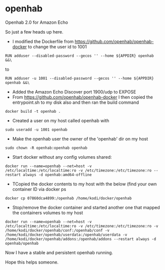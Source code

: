 # openhab
Openhab 2.0 for Amazon Echo

So just a few heads up here.

* I modified the Dockerfile from https://github.com/openhab/openhab-docker to change the user id to 1001
```
RUN adduser --disabled-password --gecos '' --home ${APPDIR} openhab &&\
```
to
```
RUN adduser -u 1001 --disabled-password --gecos '' --home ${APPDIR} openhab &&\
```
* Added the Amazon Echo Discover port 1900/udp to EXPOSE
* From https://github.com/openhab/openhab-docker I then copied the entrypoint.sh to my disk also and then ran the build command
```
docker build -t openhab .
```
* Created a user on my host called openhab with
```
sudo useradd -u 1001 openhab
```
* Make the openhab user the owner of the 'openhab' dir on my host
```
sudo chown -R openhab:openhab openhab
```
* Start docker without any config volumes shared: 
```
docker run --name=openhab --net=host -v /etc/localtime:/etc/localtime:ro -v /etc/timezone:/etc/timezone:ro --restart always -d openhab:amd64-offline
```
* TCopied the docker contents to my host with the below (find your own container ID via docker ps
```
docker cp 07860dca4899:/openhab /home/kodi/docker/openhab
```
* Stop/remove the docker container and started another one that mapped the containers volumes to my host
```
docker run --name=openhab --net=host -v /etc/localtime:/etc/localtime:ro -v /etc/timezone:/etc/timezone:ro -v /home/kodi/docker/openhab/conf:/openhab/conf -v /home/kodi/docker/openhab/userdata:/openhab/userdata -v /home/kodi/docker/openhab/addons:/openhab/addons --restart always -d openhab/openhab
```

Now I have a stable and persistent openhab running.

Hope this helps someone.
